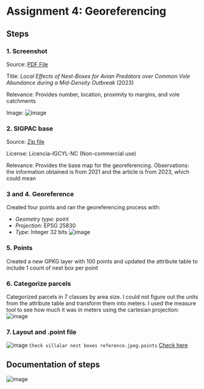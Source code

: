 # Assignment 4: Georeferencing 

## Steps 
### 1. Screenshot 
Source: [PDF File](https://digital.csic.es/bitstream/10261/353571/1/localoutbreak.pdf) 

Title: _Local Effects of Nest-Boxes for Avian Predators over Common Vole Abundance during a Mid-Density Outbreak_ (2023)

Relevance: Provides number, location, proximity to margins, and vole catchments

Image: ![image](https://github.com/user-attachments/assets/7c5c64fb-9fd0-480b-9407-86a0fed1b057)

### 2. SIGPAC base
Source: [Zip file](https://ftp.itacyl.es/cartografia/05_SIGPAC/2021_ETRS89/Parcelario_SIGPAC_CyL_Municipios/47_Valladolid/) 

License: Licencia-IGCYL-NC (Non-commercial use) 

Relevance: Provides the base map for the georeferencing. Observations: the information obtained is from 2021 and the article is from 2023, which could mean 

### 3 and 4. Georeference 
Created four points and ran the georeferencing process with: 
- *Geometry type:* point
- *Projection:* EPSG 25830
- *Type:* Integer 32 bits
![image](https://github.com/user-attachments/assets/77a96e95-206f-43e1-acf2-ff947456fac3)

### 5. Points 
Created a new GPKG layer with 100 points and updated the attribute table to include 1 count of nest box per point
### 6. Categorize parcels
Categorized parcels in 7 classes by area size. I could not figure out the units from the attribute table and transform them into meters. I used the measure tool to see how much it was in meters using the cartesian projection: 
![image](https://github.com/user-attachments/assets/061a514f-d0d8-452e-9db1-be4da53255f5)

### 7. Layout and .point file
![image](https://github.com/user-attachments/assets/16fd53bd-73a3-4bc7-b6b4-8d2dd150d3b9)
```Check villalar nest boxes reference.jpeg.points``` [Check here](https://github.com/MJimz/MJ-BESS-GIS-2024/blob/main/villalar%20nest%20boxes%20reference.jpeg.points) 

## Documentation of steps 
![image](https://github.com/user-attachments/assets/9eccce58-acf4-4d79-807c-69dc9974826f)


